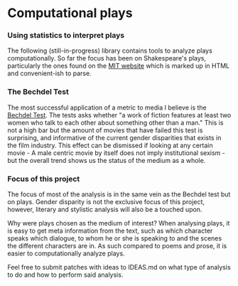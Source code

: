 # Computational plays

### Using statistics to interpret plays 

The following (still-in-progress) library contains tools to analyze plays
computationally. So far the focus has been on Shakespeare's plays, particularly
the ones found on the [MIT website](http://shakespeare.mit.edu/) which is
marked up in HTML and convenient-ish to parse.

### The Bechdel Test

The most successful application of a metric to media I believe is the [Bechdel
Test](https://en.wikipedia.org/wiki/Bechdel_test). The tests asks whether "a
work of fiction features at least two women who talk to each other about
something other than a man." This is not a high bar but the amount of movies
that have failed this test is surprising, and informative of the current gender
disparities that exists in the film industry. This effect can be dismissed if
looking at any certain movie - A male centric movie by itself does not imply
institutional sexism - but the overall trend shows us the status of the medium
as a whole. 

### Focus of this project
The focus of most of the analysis is in the same vein as the Bechdel test but
on plays. Gender disparity is not the exclusive focus of this project, however,
literary and stylistic analysis will also be a touched upon.

Why were plays chosen as the medium of interest? When analysing plays, it is
easy to get meta information from the text, such as which character speaks
which dialogue, to whom he or she is speaking to and the scenes the different
characters are in. As such compared to poems and prose, it is easier to
computationally analyze plays.

Feel free to submit patches with ideas to IDEAS.md on what type of analysis to
do and how to perform said analysis.
